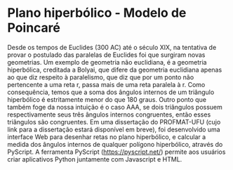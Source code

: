 # Plano hiperbólico - Modelo de Poincaré

Desde os tempos de Euclides (300 AC) até o século XIX, na tentativa de provar o postulado
das paralelas de Euclides foi que surgiram novas geometrias. Um exemplo de geometria não euclidiana, 
é a geometria hiperbólica, creditada a Bolyai, que difere da geometria euclidiana apenas ao que diz 
respeito à paralelismo, que diz que por um ponto não pertencente a uma reta r, passa mais de uma reta
paralela  à r. Como consequência, temos que a soma dos ângulos internos de um triângulo hiperbólico é
estritamente menor do que 180 graus. Outro ponto que também foge da nossa intuição é o caso AAA, se 
dois triângulos possuem respectivamente seus três ângulos internos congruentes, então esses triângulos
são congruentes. Em uma dissertação do PROFMAT-UFU (cujo link para a dissertação estará disponível em
breve), foi desenvolvido uma interface Web para desenhar retas no plano hiperbólico, e calcular a medida
dos ângulos internos de qualquer polígono hiperbólico, através do PyScript. A ferramenta PyScript 
(https://pyscript.net/) permite aos usuários criar aplicativos Python juntamente com Javascript e HTML.
